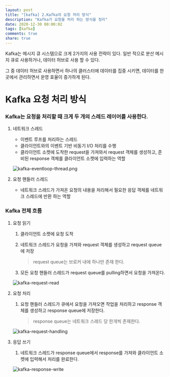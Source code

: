 ```yaml
---
layout: post
title: "[kafka] 2.Kafka의 요청 처리 방식"
description: "Kafka가 요청을 처리 하는 방식을 정리"
date: 2020-12-30 00:00:02
tags: [kafka]
comments: true
share: true
---
```


Kafka는 메시지 큐 시스템으로 크게 2가지의 사용 전략이 있다. 일반 적으로 분산 메시지 큐로 사용하거나, 데이터 허브로 사용 할 수 있다.

그 중 데이터 허브로 사용하면서 하나의 클러스터에 데이터를 집중 시키면,  데이터를 한 곳에서 관리하면서 운영 효율이 증가하게 된다.



# Kafka 요청 처리 방식

### Kafka는 요청을 처리할 때 크게 두 개의 스레드 레이어를 사용한다.

1. 네트워크 스레드

   - 이벤트 루프를 처리하는 스레드
   - 클라이언트와의 이벤트 기반 비동기 I/O 처리를 수행
   - 클라이언트 소켓에 도착한 request을 가져와서 request 객체를 생성하고, 준비된 response 객체를 클라이언트 소켓에 입력하는 역할

   ![kafka-eventloop-thread.png](https://zkdlu.github.io/images/kafka/kafka-eventloop-thread.png)

2. 요청 핸들러 스레드

   - 네트워크 스레드가 가져온 요청의 내용을 처리해서 필요한 응답 객체를 네트워크 스레드에 반환 하는 역할

### Kafka 전체 흐름

1. 요청 읽기

   1. 클라이언트 소켓에 요청 도착
   
   2. 네트워크 스레드가 요청을 가져와 request 객체를 생성하고 request queue에 저장
   
      > request queue는 브로커 내에 하나만 존재 한다.
   
   3. 모든 요청 핸들러 스레드가 request queue를 pulling하면서 요청을 가져온다.
   
   ![kafka-request-read](https://zkdlu.github.io/images/kafka/kafka-request-read.png)



2. 요청 처리

   1. 요청 핸들러 스레드가 큐에서 요청을 가져오면 작업을 처리하고 response 객체를 생성하고 response queue에 저장한다.

      > response queue는 네트워크 스레드 당 한개씩 존재한다.

   ![kafka-request-handling](https://zkdlu.github.io/images/kafka/kafka-request-handling.png)



3. 응답 쓰기

   1. 네트워크 스레드가 response queue에서 response를 가져와 클라이언트 소켓에 입력해서 처리를 완료한다.

   ![kafka-response-write](https://zkdlu.github.io/images/kafka/kafka-response-write.png)













